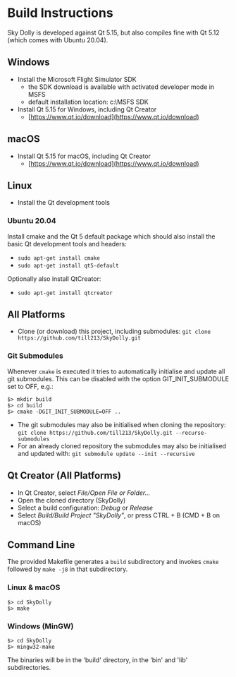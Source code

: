 # Build Instructions

Sky Dolly is developed against Qt 5.15, but also compiles fine with Qt 5.12 (which comes with Ubuntu 20.04).

## Windows

- Install the Microsoft Flight Simulator SDK
  * the SDK download is available with activated developer mode in MSFS
  * default installation location: c:\MSFS SDK
- Install Qt 5.15 for Windows, including Qt Creator
  * [https://www.qt.io/download](https://www.qt.io/download)

## macOS

- Install Qt 5.15 for macOS, including Qt Creator
  * [https://www.qt.io/download](https://www.qt.io/download)

## Linux

- Install the Qt development tools

### Ubuntu 20.04

Install cmake and the Qt 5 default package which should also install the basic Qt development tools and headers:

- `sudo apt-get install cmake`
- `sudo apt-get install qt5-default`

Optionally also install QtCreator:

- `sudo apt-get install qtcreator`

## All Platforms

- Clone (or download) this project, including submodules: `git clone https://github.com/till213/SkyDolly.git`

### Git Submodules

Whenever `cmake` is executed it tries to automatically initialise and update all git submodules. This can be disabled with the option GIT_INIT_SUBMODULE set to OFF, e.g.:

```
$> mkdir build
$> cd build
$> cmake -DGIT_INIT_SUBMODULE=OFF ..
```

- The git submodules may also be initialised when cloning the repository: `git clone https://github.com/till213/SkyDolly.git --recurse-submodules`
- For an already cloned repository the submodules may also be initialised and updated with: `git submodule update --init --recursive`

## Qt Creator (All Platforms)

- In Qt Creator, select *File/Open File or Folder...*
- Open the cloned directory (SkyDolly)
- Select a build configuration: *Debug* or *Release*
- Select *Build/Build Project "SkyDolly"*, or press CTRL + B (CMD + B on macOS)

## Command Line

The provided Makefile generates a `build` subdirectory and invokes `cmake` followed by `make -j8` in that subdirectory.

### Linux & macOS
```
$> cd SkyDolly
$> make
```

### Windows (MinGW)
```
$> cd SkyDolly
$> mingw32-make
```

The binaries will be in the 'build' directory, in the 'bin' and 'lib' subdirectories.
